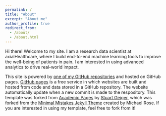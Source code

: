 ```yaml
---
permalink: /
title: "About"
excerpt: "About me"
author_profile: true
redirect_from:
  - /about/
  - /about.html
---
```


Hi there! Welcome to my site. I am a research data scientist at axialHealthcare, where I build end-to-end machine learning tools to improve the well-being of patients in pain. I am interested in using advanced analytics to drive real-world impact.

This site is powered by [one of my GitHub repositories](https://github.com/mayjh/mayjh.github.io) and hosted on GitHub pages. [GitHub pages](https://pages.github.com) is a free service in which websites are built and hosted from code and data stored in a GitHub repository. The website automatically update when a new commit is made to the respository. This template was forked from [Academic Pages](https://github.com/academicpages/academicpages.github.io) by [Stuart Geiger](https://github.com/staeiou), which was forked from the [Minimal Mistakes Jekyll Theme](https://mmistakes.github.io/minimal-mistakes/) created by Michael Rose. If you are interested in using my template, feel free to fork from it!
